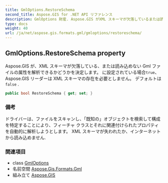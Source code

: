 ```yaml
---
title: GmlOptions.RestoreSchema
second_title: Aspose.GIS for .NET API リファレンス
description: GmlOptions 財産. Aspose.GIS がXML スキーマが欠落しているまたは読み込めない Gml ファイルの属性を解析できるかどうかを決定します に設定されている場合trueAspose.GIS リーダーは XML スキーマの存在を必要としません デフォルトはfalse .
type: docs
weight: 40
url: /ja/net/aspose.gis.formats.gml/gmloptions/restoreschema/
---
```

## GmlOptions.RestoreSchema property

Aspose.GIS が、XML スキーマが欠落している、または読み込めない Gml ファイルの属性を解析できるかどうかを決定します。 に設定されている場合`true`、Aspose.GIS リーダーは XML スキーマの存在を必要としません。 デフォルトは`false` .

```csharp
public bool RestoreSchema { get; set; }
```

### 備考

ドライバーは、ファイルをスキャンし、「既知の」オブジェクトを検索して構成を特定することにより、フィーチャ クラスとそれに関連付けられたプロパティ を自動的に解析しようとします。 XML スキーマが失われたか、インターネットから読み込めません.

### 関連項目

* class [GmlOptions](../)
* 名前空間 [Aspose.Gis.Formats.Gml](../../gmloptions/)
* 組み立て [Aspose.GIS](../../../)



